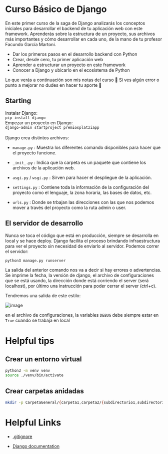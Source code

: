 # Curso Básico de Django
En este primer curso de la saga de Django analizarás los conceptos iniciales para desarrollar el backend de tu aplicación web con este framework. Aprenderás sobre la estructura de un proyecto, sus archivos más importantes y cómo desarrollar en cada uno, de la mano de tu profesor Facundo García Martoni.

- Dar los primeros pasos en el desarrollo backend con Python
- Crear, desde cero, tu primer aplicación web
- Aprender a estructurar un proyecto en este framework
- Conocer a Django y ubicarlo en el ecosistema de Python

Lo que verás a continuación son mis notas del curso 🚀
Si ves algún error o punto a mejorar no dudes en hacer tu aporte 💚

## Starting

Instalar Django: \
`pip install django` \
Empezar un proyecto en Django: \
`django-admin startproject premiosplatziapp` \
\
Django crea distintos archivos:
- `manage.py` : Muestra los diferentes comando disponibles para hacer que el proyecto funcione.

- `_init_.py` : Indica que la carpeta es un paquete que contiene los archivos de la aplicación web.

- `asgi.py` / `wsgi.py` : Sirven para hacer el despliegue de la aplicación.

- `settings.py` : Contiene toda la información de la configuración del proyecto como el lenguaje, la zona horaria, las bases de datos, etc.

- `urls.py` : Donde se trbajan las direcciones con las que nos podemos mover a través del proyecto como la ruta admin o user.

## El servidor de desarrollo

Nunca se toca el código que está en producción, siempre se desarrolla en local y se hace deploy.
Django facilita el proceso brindando infraestructura para ver el proyecto sin necesidad de enviarlo al servidor.
Podemos correr el servidor:
```zsh
python3 manage.py runserver
```
La salida del anterior comando nos va a decir si hay errores o advertencias.
Se imprime la fecha, la versión de django, el archivo de configuraciones que se está usando, la dirección donde está corriendo el server (será localhost), por último una instrucción para poder cerrar el server (ctrl+c).

Tendremos una salida de este estilo:

![image](https://user-images.githubusercontent.com/86577488/205124270-7f0923da-9ed2-4e95-aacc-3d404804c03d.png)

en el archivo de configuraciones, la variables `DEBUG` debe siempre estar en `True` cuando se trabaja en local

# Helpful tips

## Crear un entorno virtual

```zsh
python3 -m venv venv
source ./venv/bin/activate
```



## Crear carpetas anidadas

```zsh
mkdir -p CarpetaGeneral/{carpeta1,carpeta2/{subdirectorio1,subdirectorio2},carpeta3,carpeta4}
```

# Helpful Links

- [.gitignore](https://www.toptal.com/developers/gitignore)

- [Django documentation](https://docs.djangoproject.com/en/3.2/)
